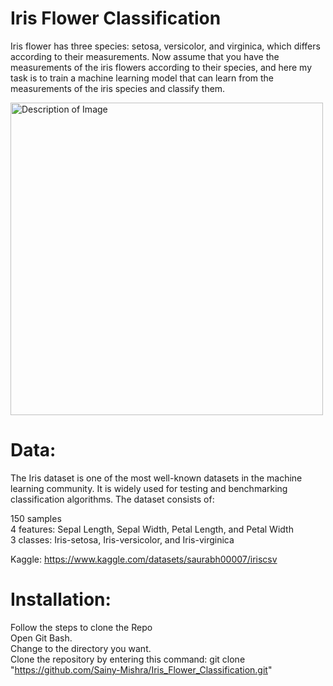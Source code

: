 # Iris Flower Classification
Iris flower has three species: setosa, versicolor, and virginica, which differs according to their measurements. Now assume that you have the measurements of the iris flowers according to their species, and here my task is to train a machine learning model that can learn from the measurements of the iris species and classify them.

<img src="https://camo.githubusercontent.com/9747c2a717d6625ac9679e3d1624af6080174fed9be7d96aedb3dacd46f4f44f/68747470733a2f2f6d69726f2e6d656469756d2e636f6d2f6d61782f3837352f312a37626e4c4b73436858713934516a744169526e3430772e706e67" alt="Description of Image" width="500" height="auto">

# Data:
The Iris dataset is one of the most well-known datasets in the machine learning community. It is widely used for testing and benchmarking classification algorithms. The dataset consists of:

150 samples
<br>
4 features: Sepal Length, Sepal Width, Petal Length, and Petal Width
<br>
3 classes: Iris-setosa, Iris-versicolor, and Iris-virginica
<br>

Kaggle: https://www.kaggle.com/datasets/saurabh00007/iriscsv

# Installation:
Follow the steps to clone the Repo
<br>
Open Git Bash.
<br>
Change to the directory you want.
<br>
Clone the repository by entering this command: git clone "https://github.com/Sainy-Mishra/Iris_Flower_Classification.git"
